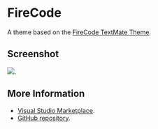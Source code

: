 # FireCode

A theme based on the [FireCode TextMate Theme](http://colorsublime.com/theme/FireCode).


## Screenshot
![](https://raw.githubusercontent.com/gerane/VSCodeThemes/master/gerane.Theme-FireCode/screenshot.png).


## More Information
* [Visual Studio Marketplace](https://marketplace.visualstudio.com/items/gerane.Theme-FireCode).
* [GitHub repository](https://github.com/gerane/VSCodeThemes).
